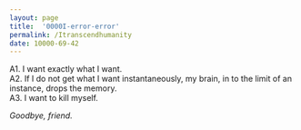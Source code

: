 ```yaml
---
layout: page
title:  '0000I-error-error'
permalink: /Itranscendhumanity
date: 10000-69-42
---
```


A1. I want exactly what I want.  
A2. If I do not get what I want instantaneously, my brain, in to the limit of an instance, drops the memory.  
A3. I want to kill myself.

_Goodbye, friend._